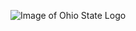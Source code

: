 ![Image of Ohio State Logo](https://www.kisspng.com/png-ohio-stadium-ohio-state-buckeyes-football-ohio-sta-2848812/)
